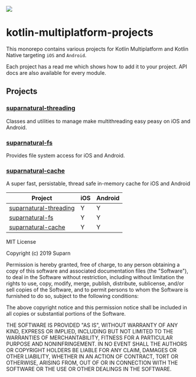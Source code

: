 
![](https://repository-images.githubusercontent.com/191891618/8b1f2c80-985c-11e9-8f53-01471849e14e)

# kotlin-multiplatform-projects

This monorepo contains various projects for Kotlin Multiplatform and Kotlin Native
targeting `iOS` and `Android`.

Each project has a read me which shows how to add it to your project.
API docs are also available for every module.

## Projects

### [suparnatural-threading](threading-core/README.md) 

Classes and utilities to manage make multithreading easy peasy on iOS and Android.

### [suparnatural-fs](fs-core/README.md)

Provides file system access for iOS and Android.


### [suparnatural-cache](https://suparngp.github.io/kotlin-multiplatform-projects/cache-core/docs/cache-core/index.html) 

A super fast, persistable, thread safe in-memory cache for iOS and Android


| Project | iOS | Android |
|---------|-----|---------|
| [suparnatural-threading](threading-core/README.md) | Y | Y |
| [suparnatural-fs](fs-core/README.md) | Y | Y |
| [suparnatural-cache](cache-core/README.md) | Y | Y |


MIT License

Copyright (c) 2019 Suparn

Permission is hereby granted, free of charge, to any person obtaining a copy
of this software and associated documentation files (the "Software"), to deal
in the Software without restriction, including without limitation the rights
to use, copy, modify, merge, publish, distribute, sublicense, and/or sell
copies of the Software, and to permit persons to whom the Software is
furnished to do so, subject to the following conditions:

The above copyright notice and this permission notice shall be included in all
copies or substantial portions of the Software.

THE SOFTWARE IS PROVIDED "AS IS", WITHOUT WARRANTY OF ANY KIND, EXPRESS OR
IMPLIED, INCLUDING BUT NOT LIMITED TO THE WARRANTIES OF MERCHANTABILITY,
FITNESS FOR A PARTICULAR PURPOSE AND NONINFRINGEMENT. IN NO EVENT SHALL THE
AUTHORS OR COPYRIGHT HOLDERS BE LIABLE FOR ANY CLAIM, DAMAGES OR OTHER
LIABILITY, WHETHER IN AN ACTION OF CONTRACT, TORT OR OTHERWISE, ARISING FROM,
OUT OF OR IN CONNECTION WITH THE SOFTWARE OR THE USE OR OTHER DEALINGS IN THE
SOFTWARE.
